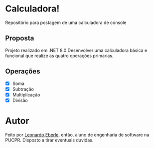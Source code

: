 # Calculadora!


Repositório para postagem de uma calculadora de console


## Proposta
Projeto realizado em .NET 8.0
Desenvolver uma calculadora básica e funcional que realize as quatro operações primarias.

## Operações

 - [x] Soma
 - [x] Subtração
 - [x] Multiplicação
 - [x] Divisão
# Autor

Feito por  [Leonardo Eberle](https://www.linkedin.com/in/leonardo-eberle-748ab9191/), então, aluno de engenharia de software na PUCPR.
Disposto a tirar eventuais duvidas.

